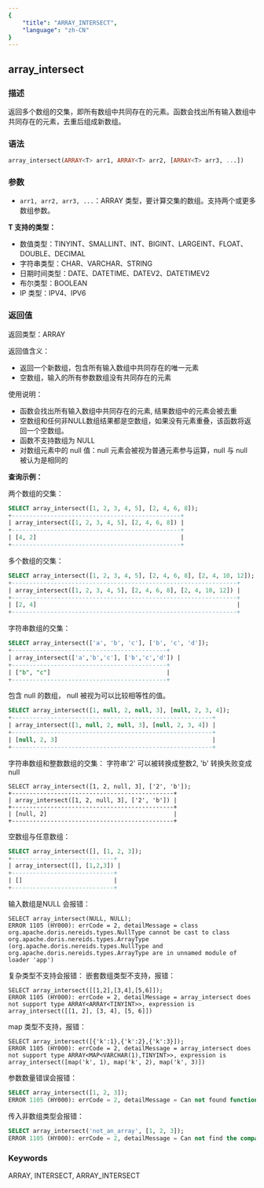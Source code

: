 ```yaml
---
{
    "title": "ARRAY_INTERSECT",
    "language": "zh-CN"
}
---
```


## array_intersect

<version since="2.0.0">

</version>

### 描述

返回多个数组的交集，即所有数组中共同存在的元素。函数会找出所有输入数组中共同存在的元素，去重后组成新数组。

### 语法

```sql
array_intersect(ARRAY<T> arr1, ARRAY<T> arr2, [ARRAY<T> arr3, ...])
```

### 参数

- `arr1, arr2, arr3, ...`：ARRAY<T> 类型，要计算交集的数组。支持两个或更多数组参数。

**T 支持的类型：**
- 数值类型：TINYINT、SMALLINT、INT、BIGINT、LARGEINT、FLOAT、DOUBLE、DECIMAL
- 字符串类型：CHAR、VARCHAR、STRING
- 日期时间类型：DATE、DATETIME、DATEV2、DATETIMEV2
- 布尔类型：BOOLEAN
- IP 类型：IPV4、IPV6

### 返回值

返回类型：ARRAY<T>

返回值含义：
- 返回一个新数组，包含所有输入数组中共同存在的唯一元素
- 空数组，输入的所有参数数组没有共同存在的元素

使用说明：
- 函数会找出所有输入数组中共同存在的元素, 结果数组中的元素会被去重
- 空数组和任何非NULL数组结果都是空数组，如果没有元素重叠，该函数将返回一个空数组。
- 函数不支持数组为 NULL
- 对数组元素中的 null 值：null 元素会被视为普通元素参与运算，null 与 null 被认为是相同的

**查询示例：**

两个数组的交集：
```sql
SELECT array_intersect([1, 2, 3, 4, 5], [2, 4, 6, 8]);
+------------------------------------------------+
| array_intersect([1, 2, 3, 4, 5], [2, 4, 6, 8]) |
+------------------------------------------------+
| [4, 2]                                         |
+------------------------------------------------+
```

多个数组的交集：
```sql
SELECT array_intersect([1, 2, 3, 4, 5], [2, 4, 6, 8], [2, 4, 10, 12]);
+----------------------------------------------------------------+
| array_intersect([1, 2, 3, 4, 5], [2, 4, 6, 8], [2, 4, 10, 12]) |
+----------------------------------------------------------------+
| [2, 4]                                                         |
+----------------------------------------------------------------+
```

字符串数组的交集：
```sql
SELECT array_intersect(['a', 'b', 'c'], ['b', 'c', 'd']);
+--------------------------------------------+
| array_intersect(['a','b','c'], ['b','c','d']) |
+--------------------------------------------+
| ["b", "c"]                                 |
+--------------------------------------------+
```

包含 null 的数组， null 被视为可以比较相等性的值。
```sql
SELECT array_intersect([1, null, 2, null, 3], [null, 2, 3, 4]);
+---------------------------------------------------------+
| array_intersect([1, null, 2, null, 3], [null, 2, 3, 4]) |
+---------------------------------------------------------+
| [null, 2, 3]                                            |
+---------------------------------------------------------+
```

字符串数组和整数数组的交集：
字符串'2' 可以被转换成整数2, 'b' 转换失败变成 null 
```
SELECT array_intersect([1, 2, null, 3], ['2', 'b']);
+----------------------------------------------+
| array_intersect([1, 2, null, 3], ['2', 'b']) |
+----------------------------------------------+
| [null, 2]                                    |
+----------------------------------------------+
```

空数组与任意数组：
```sql
SELECT array_intersect([], [1, 2, 3]);
+-----------------------------+
| array_intersect([], [1,2,3]) |
+-----------------------------+
| []                          |
+-----------------------------+
```

输入数组是NULL 会报错：
```
SELECT array_intersect(NULL, NULL);
ERROR 1105 (HY000): errCode = 2, detailMessage = class org.apache.doris.nereids.types.NullType cannot be cast to class org.apache.doris.nereids.types.ArrayType (org.apache.doris.nereids.types.NullType and org.apache.doris.nereids.types.ArrayType are in unnamed module of loader 'app')
```

复杂类型不支持会报错：
嵌套数组类型不支持，报错：
```
SELECT array_intersect([[1,2],[3,4],[5,6]]);
ERROR 1105 (HY000): errCode = 2, detailMessage = array_intersect does not support type ARRAY<ARRAY<TINYINT>>, expression is array_intersect([[1, 2], [3, 4], [5, 6]])
```

map 类型不支持，报错：
```
SELECT array_intersect([{'k':1},{'k':2},{'k':3}]);
ERROR 1105 (HY000): errCode = 2, detailMessage = array_intersect does not support type ARRAY<MAP<VARCHAR(1),TINYINT>>, expression is array_intersect([map('k', 1), map('k', 2), map('k', 3)])
```

参数数量错误会报错：
```sql
SELECT array_intersect([1, 2, 3]);
ERROR 1105 (HY000): errCode = 2, detailMessage = Can not found function 'array_intersect' which has 1 arity. Candidate functions are: [array_intersect(Expression, Expression, ...)]
```

传入非数组类型会报错：
```sql
SELECT array_intersect('not_an_array', [1, 2, 3]);
ERROR 1105 (HY000): errCode = 2, detailMessage = Can not find the compatibility function signature: array_intersect(VARCHAR(12), ARRAY<INT>)
```

### Keywords

ARRAY, INTERSECT, ARRAY_INTERSECT 